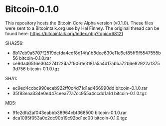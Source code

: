 # Bitcoin-0.1.0

This repository hosts the Bitcoin Core Alpha version (v0.1.0). These files were sent to a Bitcointalk.org use by Hal Finney. The original thread can be found here: https://bitcointalk.org/index.php?topic=68121

SHA256:
- 8b17eb9a5707f2519defda4cdf8d14fa1b8dee630e11e6ef85ff9f5547555b56  bitcoin-0.1.0.rar
- ce9da46516e3042741224a7f9061e3181a5a4d17abba72b6e82922af3753d756  bitcoin-0.1.0.tgz

SHA1:
- ec9ed4ccbc990eceb922ff0c4d71d1ad466990dd  bitcoin-0.1.0.rar
- 35f83eaa334e0e447ceea77a7cc955a4ccdd1a1d  bitcoin-0.1.0.tgz

MD5:
- 91e2dfa2af043eabbb38964cbf368500  bitcoin-0.1.0.rar
- dca1095f053a0c2dc90b19c92bd1ec00  bitcoin-0.1.0.tgz

